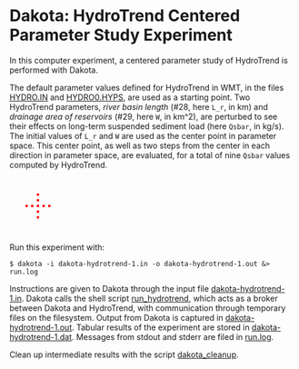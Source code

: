 # Dakota: HydroTrend Centered Parameter Study Experiment

In this computer experiment,
a centered parameter study of HydroTrend
is performed with Dakota.

The default parameter values defined for HydroTrend in WMT,
in the files
<a href="./HYDRO_IN/HYDRO.IN">HYDRO.IN</a>
and
<a href="./HYDRO_IN/HYDRO0.HYPS">HYDRO0.HYPS</a>,
are used as a starting point.
Two HydroTrend parameters,
_river basin length_ (#28, here `L_r`, in km)
and _drainage area of reservoirs_ (#29, here `W`, in km^2),
are perturbed
to see their effects on
long-term suspended sediment load
(here `Qsbar`, in kg/s).
The initial values of `L_r` and `W`
are used as the center point in parameter space.
This center point,
as well as two steps from the center
in each direction in parameter space,
are evaluated,
for a total of nine `Qsbar` values computed by HydroTrend.

<svg xmlns="http://www.w3.org/2000/svg" version="1.1" width="100" height="100">
  <path d=" M 50 28
			L 50 32
			M 50 38
			L 50 42
			M 50 48
			L 50 52
			M 50 58
			L 50 62
			M 50 68
			L 50 72
			M 28 50
			L 32 50
			M 38 50
			L 42 50
			M 58 50
			L 62 50
			M 68 50
			L 72 50"
            stroke="red" stroke-width="4" fill="none" />
</svg>

Run this experiment with:

	$ dakota -i dakota-hydrotrend-1.in -o dakota-hydrotrend-1.out &> run.log

Instructions are given to Dakota through the input file
<a href="./dakota-hydrotrend-1.in">dakota-hydrotrend-1.in</a>.
Dakota calls the shell script
<a href="./run_hydrotrend">run_hydrotrend</a>,
which acts as a broker between Dakota and HydroTrend,
with communication 
through temporary files on the filesystem.
Output from Dakota is captured in
<a href="./dakota-hydrotrend-1.out">dakota-hydrotrend-1.out</a>.
Tabular results of the experiment
are stored in
<a href="./dakota-hydrotrend-1.dat">dakota-hydrotrend-1.dat</a>.
Messages from stdout and stderr are filed in
<a href="./run.log">run.log</a>.

Clean up intermediate results with the script
<a href="./dakota_cleanup">dakota_cleanup</a>.
